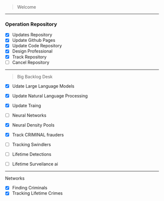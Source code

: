 




> Welcome


-------------

### Operation Repository


- [x] Updates Repository
- [x] Update Github Pages
- [x] Update Code Repository
- [x] Design Professional
- [x] Track Repository
- [ ] Cancel Repository

------------

> Big Backlog Desk
> 

- [x] Udate Large
      Language Models
- [x] Update Natural Language Processing
- [x] Update Traing
- [ ] Neural Networks
- [x] Neural Density Pools
- [x] Track CRIMINAL frauders
- [ ] Tracking Swindlers
- [ ] Lifetime Detections
- [ ] Lifetime Surveilance ai




--------------

Networks
- [x] Finding Criminals
- [x] Tracking Lifetime Crimes
